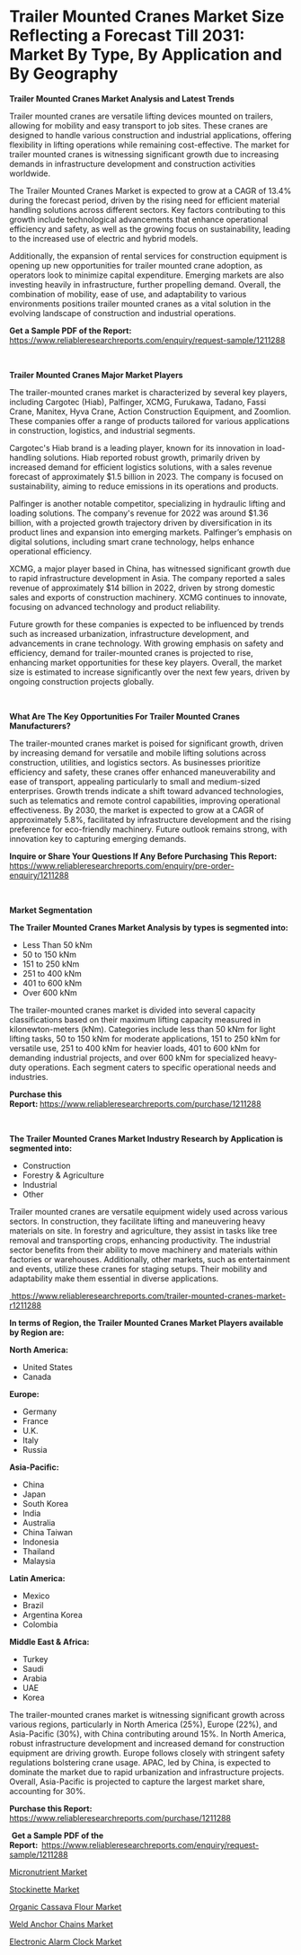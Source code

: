 <p><h1>Trailer Mounted Cranes Market Size Reflecting a Forecast Till 2031: Market By Type, By Application and By Geography</h1></p><p><strong>Trailer Mounted Cranes Market Analysis and Latest Trends</strong></p>
<p><p>Trailer mounted cranes are versatile lifting devices mounted on trailers, allowing for mobility and easy transport to job sites. These cranes are designed to handle various construction and industrial applications, offering flexibility in lifting operations while remaining cost-effective. The market for trailer mounted cranes is witnessing significant growth due to increasing demands in infrastructure development and construction activities worldwide. </p><p>The Trailer Mounted Cranes Market is expected to grow at a CAGR of 13.4% during the forecast period, driven by the rising need for efficient material handling solutions across different sectors. Key factors contributing to this growth include technological advancements that enhance operational efficiency and safety, as well as the growing focus on sustainability, leading to the increased use of electric and hybrid models. </p><p>Additionally, the expansion of rental services for construction equipment is opening up new opportunities for trailer mounted crane adoption, as operators look to minimize capital expenditure. Emerging markets are also investing heavily in infrastructure, further propelling demand. Overall, the combination of mobility, ease of use, and adaptability to various environments positions trailer mounted cranes as a vital solution in the evolving landscape of construction and industrial operations.</p></p>
<p><strong>Get a Sample PDF of the Report:&nbsp;</strong> <a href="https://www.reliableresearchreports.com/enquiry/request-sample/1211288?utm_campaign=12&utm_medium=2&utm_source=Github&utm_content=ia&utm_term=18112024&utm_id=trailer-mounted-cranes">https://www.reliableresearchreports.com/enquiry/request-sample/1211288</a></p>
<p>&nbsp;</p>
<p><strong>Trailer Mounted Cranes Major Market Players</strong></p>
<p><p>The trailer-mounted cranes market is characterized by several key players, including Cargotec (Hiab), Palfinger, XCMG, Furukawa, Tadano, Fassi Crane, Manitex, Hyva Crane, Action Construction Equipment, and Zoomlion. These companies offer a range of products tailored for various applications in construction, logistics, and industrial segments.</p><p>Cargotec's Hiab brand is a leading player, known for its innovation in load-handling solutions. Hiab reported robust growth, primarily driven by increased demand for efficient logistics solutions, with a sales revenue forecast of approximately $1.5 billion in 2023. The company is focused on sustainability, aiming to reduce emissions in its operations and products.</p><p>Palfinger is another notable competitor, specializing in hydraulic lifting and loading solutions. The company's revenue for 2022 was around $1.36 billion, with a projected growth trajectory driven by diversification in its product lines and expansion into emerging markets. Palfinger’s emphasis on digital solutions, including smart crane technology, helps enhance operational efficiency.</p><p>XCMG, a major player based in China, has witnessed significant growth due to rapid infrastructure development in Asia. The company reported a sales revenue of approximately $14 billion in 2022, driven by strong domestic sales and exports of construction machinery. XCMG continues to innovate, focusing on advanced technology and product reliability.</p><p>Future growth for these companies is expected to be influenced by trends such as increased urbanization, infrastructure development, and advancements in crane technology. With growing emphasis on safety and efficiency, demand for trailer-mounted cranes is projected to rise, enhancing market opportunities for these key players. Overall, the market size is estimated to increase significantly over the next few years, driven by ongoing construction projects globally.</p></p>
<p>&nbsp;</p>
<p><strong>What Are The Key Opportunities For Trailer Mounted Cranes Manufacturers?</strong></p>
<p><p>The trailer-mounted cranes market is poised for significant growth, driven by increasing demand for versatile and mobile lifting solutions across construction, utilities, and logistics sectors. As businesses prioritize efficiency and safety, these cranes offer enhanced maneuverability and ease of transport, appealing particularly to small and medium-sized enterprises. Growth trends indicate a shift toward advanced technologies, such as telematics and remote control capabilities, improving operational effectiveness. By 2030, the market is expected to grow at a CAGR of approximately 5.8%, facilitated by infrastructure development and the rising preference for eco-friendly machinery. Future outlook remains strong, with innovation key to capturing emerging demands.</p></p>
<p><strong>Inquire or Share Your Questions If Any Before Purchasing This Report:</strong> <a href="https://www.reliableresearchreports.com/enquiry/pre-order-enquiry/1211288?utm_campaign=12&utm_medium=2&utm_source=Github&utm_content=ia&utm_term=18112024&utm_id=trailer-mounted-cranes">https://www.reliableresearchreports.com/enquiry/pre-order-enquiry/1211288</a></p>
<p>&nbsp;</p>
<p><strong>Market Segmentation</strong></p>
<p><strong>The Trailer Mounted Cranes Market Analysis by types is segmented into:</strong></p>
<p><ul><li>Less Than 50 kNm</li><li>50 to 150 kNm</li><li>151 to 250 kNm</li><li>251 to 400 kNm</li><li>401 to 600 kNm</li><li>Over 600 kNm</li></ul></p>
<p><p>The trailer-mounted cranes market is divided into several capacity classifications based on their maximum lifting capacity measured in kilonewton-meters (kNm). Categories include less than 50 kNm for light lifting tasks, 50 to 150 kNm for moderate applications, 151 to 250 kNm for versatile use, 251 to 400 kNm for heavier loads, 401 to 600 kNm for demanding industrial projects, and over 600 kNm for specialized heavy-duty operations. Each segment caters to specific operational needs and industries.</p></p>
<p><strong>Purchase this Report:&nbsp;</strong><a href="https://www.reliableresearchreports.com/purchase/1211288?utm_campaign=12&utm_medium=2&utm_source=Github&utm_content=ia&utm_term=18112024&utm_id=trailer-mounted-cranes">https://www.reliableresearchreports.com/purchase/1211288</a></p>
<p>&nbsp;</p>
<p><strong>The Trailer Mounted Cranes Market Industry Research by Application is segmented into:</strong></p>
<p><ul><li>Construction</li><li>Forestry & Agriculture</li><li>Industrial</li><li>Other</li></ul></p>
<p><p>Trailer mounted cranes are versatile equipment widely used across various sectors. In construction, they facilitate lifting and maneuvering heavy materials on site. In forestry and agriculture, they assist in tasks like tree removal and transporting crops, enhancing productivity. The industrial sector benefits from their ability to move machinery and materials within factories or warehouses. Additionally, other markets, such as entertainment and events, utilize these cranes for staging setups. Their mobility and adaptability make them essential in diverse applications.</p></p>
<p><a href="https://www.reliableresearchreports.com/trailer-mounted-cranes-market-r1211288?utm_campaign=12&utm_medium=2&utm_source=Github&utm_content=ia&utm_term=18112024&utm_id=trailer-mounted-cranes">&nbsp;https://www.reliableresearchreports.com/trailer-mounted-cranes-market-r1211288</a></p>
<p><strong>In terms of Region, the Trailer Mounted Cranes Market Players available by Region are:</strong></p>
<p>
    <p> <strong> North America: </strong>
        <ul>
            <li>United States</li>
            <li>Canada</li>
        </ul>
        </p> 
    <p> <strong> Europe: </strong>
        <ul>
            <li>Germany</li>
            <li>France</li>
            <li>U.K.</li>
            <li>Italy</li>
            <li>Russia</li>
        </ul>
        </p> 
    <p> <strong> Asia-Pacific: </strong>
        <ul>
            <li>China</li>
            <li>Japan</li>
            <li>South Korea</li>
            <li>India</li>
            <li>Australia</li>
            <li>China Taiwan</li>
            <li>Indonesia</li>
            <li>Thailand</li>
            <li>Malaysia</li>
        </ul>
        </p> 
    <p> <strong> Latin America: </strong>
        <ul>
            <li>Mexico</li>
            <li>Brazil</li>
            <li>Argentina Korea</li>
            <li>Colombia</li>
        </ul>
        </p> 
    <p> <strong> Middle East & Africa: </strong>
        <ul>
            <li>Turkey</li>
            <li>Saudi</li>
            <li>Arabia</li>
            <li>UAE</li>
            <li>Korea</li>
        </ul>
    </p>
    </p>
<p><p>The trailer-mounted cranes market is witnessing significant growth across various regions, particularly in North America (25%), Europe (22%), and Asia-Pacific (30%), with China contributing around 15%. In North America, robust infrastructure development and increased demand for construction equipment are driving growth. Europe follows closely with stringent safety regulations bolstering crane usage. APAC, led by China, is expected to dominate the market due to rapid urbanization and infrastructure projects. Overall, Asia-Pacific is projected to capture the largest market share, accounting for 30%.</p></p>
<p><strong>Purchase this Report: </strong><a href="https://www.reliableresearchreports.com/purchase/1211288?utm_campaign=12&utm_medium=2&utm_source=Github&utm_content=ia&utm_term=18112024&utm_id=trailer-mounted-cranes">https://www.reliableresearchreports.com/purchase/1211288</a></p>
<p>&nbsp;<strong>Get a Sample PDF of the Report:&nbsp;&nbsp;</strong><a href="https://www.reliableresearchreports.com/enquiry/request-sample/1211288?utm_campaign=12&utm_medium=2&utm_source=Github&utm_content=ia&utm_term=18112024&utm_id=trailer-mounted-cranes">https://www.reliableresearchreports.com/enquiry/request-sample/1211288</a></p>
<p><strong></strong></p>
<p><p><a href="https://www.linkedin.com/pulse/driving-forces-global-micronutrient-market-trends-applications-wdpcf?utm_campaign=12&utm_medium=2&utm_source=Github&utm_content=ia&utm_term=18112024&utm_id=trailer-mounted-cranes">Micronutrient Market</a></p><p><a href="https://github.com/JakirUddin511/Market-Research-Report-List-1/blob/main/stockinette-market.md?utm_campaign=12&utm_medium=2&utm_source=Github&utm_content=ia&utm_term=18112024&utm_id=trailer-mounted-cranes">Stockinette Market</a></p><p><a href="https://issuu.com/reportprime-2/docs/organic-cassava-flour-market-size-2_7ca73617e196a8?utm_campaign=12&utm_medium=2&utm_source=Github&utm_content=ia&utm_term=18112024&utm_id=trailer-mounted-cranes">Organic Cassava Flour Market</a></p><p><a href="https://github.com/AbbasMahmud554/Market-Research-Report-List-1/blob/main/weld-anchor-chains-market.md?utm_campaign=12&utm_medium=2&utm_source=Github&utm_content=ia&utm_term=18112024&utm_id=trailer-mounted-cranes">Weld Anchor Chains Market</a></p><p><a href="https://www.linkedin.com/pulse/electronic-alarm-clock-market-trends-growth-outlook-2024--jkhve?utm_campaign=12&utm_medium=2&utm_source=Github&utm_content=ia&utm_term=18112024&utm_id=trailer-mounted-cranes">Electronic Alarm Clock Market</a></p></p>